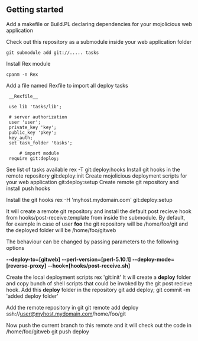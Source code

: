 

## Getting started

Add a makefile or Build.PL declaring dependencies for your mojolicious web application

Check out this repository as a submodule inside your web application folder

    git submodule add git://..... tasks

Install Rex module

    cpanm -n Rex

Add a file named Rexfile to import all deploy tasks

     __Rexfile__

     use lib 'tasks/lib';
     
     # server authorization
     user 'user';
     private_key 'key';
     public_key 'pkey';
     key_auth;
     set task_folder 'tasks';

		 # import module
     require git:deploy;

See list of tasks available
     rex -T
     git:deploy:hooks               Install git hooks in the remote repository
     git:deploy:init                Create mojolicious deployment scripts for your web application
     git:deploy:setup               Create remote git repository and install push hooks

Install the git hooks
    rex -H 'myhost.mydomain.com' git:deploy:setup 

  It will create a remote git repository and install the default post recieve hook from
  hooks/post-receive.template from inside the submodule. By default, for example in case
  of user __foo__ the git repository will be 
     /home/foo/git
  and the deployed folder will be
     /home/foo/gitweb

  The behaviour can be changed by passing parameters to the following options 

  __--deploy-to=[gitweb]__
  __--perl-version=[perl-5.10.1]__
  __--deploy-mode=[reverse-proxy]__
  __--hook=[hooks/post-receive.sh]__


Create the local deployment scripts
    rex 'git:init'
  It will create a **deploy** folder and copy bunch of shell scripts that could be invoked
  by the git post recieve hook.
  Add this **deploy** folder in the repository
    git add deploy; git commit -m 'added deploy folder'

Add the remote repository in git
   git remote add deploy ssh://user@myhost.mydomain.com/home/foo/git

Now push the current branch to this remote and it will check out the code in
/home/foo/gitweb
   git push deploy
    

